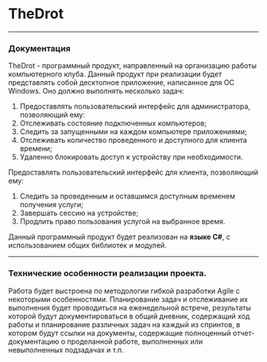 # TheDrot

---

### Документация

TheDrot - программный продукт, направленный на организацию работы компьютерного клуба. Данный продукт при реализации будет представлять собой десктопное приложение, написанное для ОС Windows. Оно должно выполнять несколько задач:
1. Предоставлять пользовательский интерфейс для администратора, позволяющий ему:
2. Отслеживать состояние подключенных компьютеров;
3. Следить за запущенными на каждом компьютере приложениями;
4. Отслеживать количество проведенного и доступного для клиента времени;
5. Удаленно блокировать доступ к устройству при необходимости.

Предоставлять пользовательский интерфейс для клиента, позволяющий ему:
1. Следить за проведенным и оставшимся доступным временем получения услуги;
2. Завершать сессию на устройстве;
3. Продлить право пользования услугой на выбранное время.

Данный программный продукт будет реализован на **языке C#**, с использованием общих библиотек и модулей.

---

### Технические особенности реализации проекта.

Работа будет выстроена по методологии гибкой разработки Agile с некоторыми особенностями. Планирование задач и отслеживание их выполнения будет проводиться на еженедельной встрече, результаты которой будут документироваться в общий дневник, содержащий ход работы и планирование различных задач на каждый из спринтов, в котором будут ссылки на документы, содержащие полноценный отчет-документацию о проделанной работе, выполненных или невыполненных подзадачах и т.п. 
